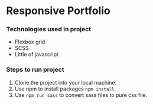 # Responsive Portfolio

### Technologies used in project
* Flexbox grid
* SCSS
* Little of javascript


### Steps to run project 
1. Clone the project into your local machine.
2. Use npm to install packages `npm install`.
3. Use `npm run sass` to convert sass files to pure css file.